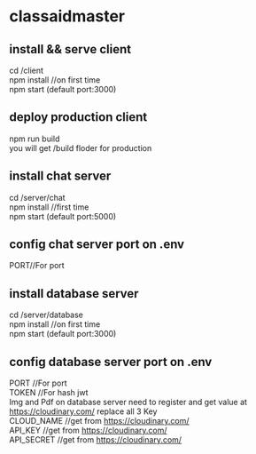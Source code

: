 # classaidmaster
## install && serve client 
cd /client<br/>
npm install //on first time<br/>
npm start (default port:3000)<br/>
## deploy production client
npm run build<br/>
you will get /build floder for production<br/>
## install chat server
cd /server/chat<br/>
npm install //first time<br/>
npm start  (default port:5000)<br/>
## config chat server port on .env
PORT//For port<br/>
## install database server
cd /server/database<br/>
npm install //on first time<br/>
npm start (default port:3000)<br/>
## config database server port on .env
PORT //For port<br/>
TOKEN //For hash jwt<br/>
Img and Pdf on database server need to register and get value at https://cloudinary.com/ replace all 3 Key<br/>
CLOUD_NAME //get from  https://cloudinary.com/ <br/>
API_KEY  //get from  https://cloudinary.com/ <br/>
API_SECRET //get from  https://cloudinary.com/ <br/>
